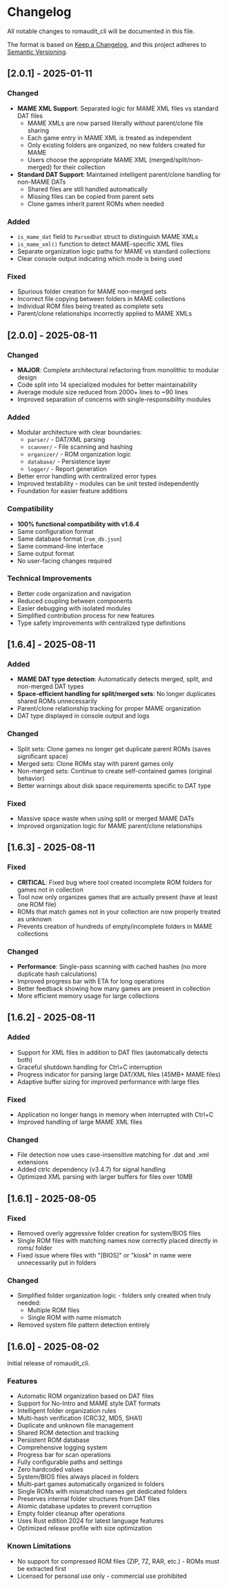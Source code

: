# Changelog

All notable changes to romaudit_cli will be documented in this file.

The format is based on [Keep a Changelog](https://keepachangelog.com/en/1.0.0/),
and this project adheres to [Semantic Versioning](https://semver.org/spec/v2.0.0.html).

## [2.0.1] - 2025-01-11

### Changed
- **MAME XML Support**: Separated logic for MAME XML files vs standard DAT files
  - MAME XMLs are now parsed literally without parent/clone file sharing
  - Each game entry in MAME XML is treated as independent
  - Only existing folders are organized, no new folders created for MAME
  - Users choose the appropriate MAME XML (merged/split/non-merged) for their collection
- **Standard DAT Support**: Maintained intelligent parent/clone handling for non-MAME DATs
  - Shared files are still handled automatically
  - Missing files can be copied from parent sets
  - Clone games inherit parent ROMs when needed

### Added
- `is_mame_dat` field to `ParsedDat` struct to distinguish MAME XMLs
- `is_mame_xml()` function to detect MAME-specific XML files
- Separate organization logic paths for MAME vs standard collections
- Clear console output indicating which mode is being used

### Fixed
- Spurious folder creation for MAME non-merged sets
- Incorrect file copying between folders in MAME collections
- Individual ROM files being treated as complete sets
- Parent/clone relationships incorrectly applied to MAME XMLs

## [2.0.0] - 2025-08-11

### Changed
- **MAJOR**: Complete architectural refactoring from monolithic to modular design
- Code split into 14 specialized modules for better maintainability
- Average module size reduced from 2000+ lines to ~90 lines
- Improved separation of concerns with single-responsibility modules

### Added
- Modular architecture with clear boundaries:
  - `parser/` - DAT/XML parsing
  - `scanner/` - File scanning and hashing
  - `organizer/` - ROM organization logic
  - `database/` - Persistence layer
  - `logger/` - Report generation
- Better error handling with centralized error types
- Improved testability - modules can be unit tested independently
- Foundation for easier feature additions

### Compatibility
- **100% functional compatibility with v1.6.4**
- Same configuration format
- Same database format (`rom_db.json`)
- Same command-line interface
- Same output format
- No user-facing changes required

### Technical Improvements
- Better code organization and navigation
- Reduced coupling between components
- Easier debugging with isolated modules
- Simplified contribution process for new features
- Type safety improvements with centralized type definitions

## [1.6.4] - 2025-08-11

### Added
- **MAME DAT type detection**: Automatically detects merged, split, and non-merged DAT types
- **Space-efficient handling for split/merged sets**: No longer duplicates shared ROMs unnecessarily
- Parent/clone relationship tracking for proper MAME organization
- DAT type displayed in console output and logs

### Changed
- Split sets: Clone games no longer get duplicate parent ROMs (saves significant space)
- Merged sets: Clone ROMs stay with parent games only
- Non-merged sets: Continue to create self-contained games (original behavior)
- Better warnings about disk space requirements specific to DAT type

### Fixed
- Massive space waste when using split or merged MAME DATs
- Improved organization logic for MAME parent/clone relationships

## [1.6.3] - 2025-08-11

### Fixed
- **CRITICAL**: Fixed bug where tool created incomplete ROM folders for games not in collection
- Tool now only organizes games that are actually present (have at least one ROM file)
- ROMs that match games not in your collection are now properly treated as unknown
- Prevents creation of hundreds of empty/incomplete folders in MAME collections

### Changed
- **Performance**: Single-pass scanning with cached hashes (no more duplicate hash calculations)
- Improved progress bar with ETA for long operations
- Better feedback showing how many games are present in collection
- More efficient memory usage for large collections

## [1.6.2] - 2025-08-11

### Added
- Support for XML files in addition to DAT files (automatically detects both)
- Graceful shutdown handling for Ctrl+C interruption
- Progress indicator for parsing large DAT/XML files (45MB+ MAME files)
- Adaptive buffer sizing for improved performance with large files

### Fixed
- Application no longer hangs in memory when interrupted with Ctrl+C
- Improved handling of large MAME XML files

### Changed
- File detection now uses case-insensitive matching for .dat and .xml extensions
- Added ctrlc dependency (v3.4.7) for signal handling
- Optimized XML parsing with larger buffers for files over 10MB

## [1.6.1] - 2025-08-05

### Fixed
- Removed overly aggressive folder creation for system/BIOS files
- Single ROM files with matching names now correctly placed directly in roms/ folder
- Fixed issue where files with "[BIOS]" or "kiosk" in name were unnecessarily put in folders

### Changed
- Simplified folder organization logic - folders only created when truly needed:
  - Multiple ROM files
  - Single ROM with name mismatch
- Removed system file pattern detection entirely

## [1.6.0] - 2025-08-02

Initial release of romaudit_cli.

### Features

- Automatic ROM organization based on DAT files
- Support for No-Intro and MAME style DAT formats
- Intelligent folder organization rules
- Multi-hash verification (CRC32, MD5, SHA1)
- Duplicate and unknown file management
- Shared ROM detection and tracking
- Persistent ROM database
- Comprehensive logging system
- Progress bar for scan operations
- Fully configurable paths and settings
- Zero hardcoded values
- System/BIOS files always placed in folders
- Multi-part games automatically organized in folders
- Single ROMs with mismatched names get dedicated folders
- Preserves internal folder structures from DAT files
- Atomic database updates to prevent corruption
- Empty folder cleanup after operations
- Uses Rust edition 2024 for latest language features
- Optimized release profile with size optimization

### Known Limitations

- No support for compressed ROM files (ZIP, 7Z, RAR, etc.) - ROMs must be extracted first
- Licensed for personal use only - commercial use prohibited
